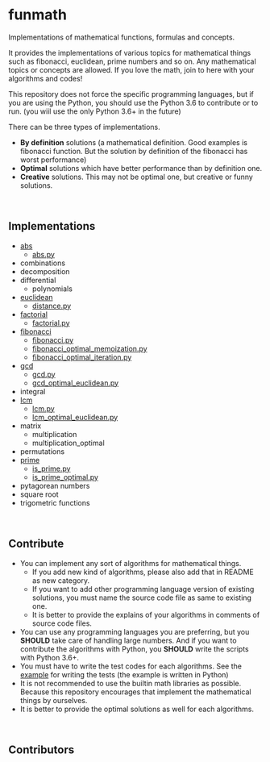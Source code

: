 # funmath
Implementations of mathematical functions, formulas and concepts.

It provides the implementations of various topics for mathematical things such as fibonacci, euclidean, prime numbers and so on. Any mathematical topics or concepts are allowed. If you love the math, join to here with your algorithms and codes!

This repository does not force the specific programming languages, but if you are using the Python, you should use the Python 3.6 to contribute or to run. (you wiil use the only Python 3.6+ in the future)

There can be three types of implementations.

- **By definition** solutions (a mathematical definition. Good examples is fibonacci function. But the solution by definition of the fibonacci has worst performance)
- **Optimal** solutions which have better performance than by definition one.
- **Creative** solutions. This may not be optimal one, but creative or funny solutions.

<br>

## Implementations

* [abs](abs)
  * [abs.py](abs/abs.py)
* combinations
* decomposition
* differential
  * polynomials
* [euclidean](euclidean)
  * [distance.py](euclidean/distance.py)
* [factorial](factorial)
  * [factorial.py](factorial/factorial.py)
* [fibonacci](fibonacci)
  * [fibonacci.py](fibonacci/fibonacci.py)
  * [fibonacci_optimal_memoization.py](fibonacci/fibonacci_optimal_memoization.py)
  * [fibonacci_optimal_iteration.py](fibonacci/fibonacci_optimal_iteration.py)
* [gcd](gcd)
  * [gcd.py](gcd/gcd.py)
  * [gcd_optimal_euclidean.py](gcd/gcd_optimal_euclidean.py)
* integral
* [lcm](lcm)
  * [lcm.py](lcm/lcm.py)
  * [lcm_optimal_euclidean.py](lcm/lcm_optimal_euclidean.py)
* matrix
  * multiplication
  * multiplication_optimal
* permutations
* [prime](prime)
  * [is_prime.py](prime/is_prime.py)
  * [is_prime_optimal.py](prime/is_prime_optimal.py)
* pytagorean numbers
* square root
* trigometric functions

<br>

## Contribute

* You can implement any sort of algorithms for mathematical things.
  * If you add new kind of algorithms, please also add that in README as new category.
  * If you want to add other programming language version of existing solutions, you must name the source code file as same to existing one.
  * It is better to provide the explains of your algorithms in comments of source code files.
* You can use any programming languages you are preferring, but you **SHOULD** take care of handling large numbers. And if you want to contribute the algorithms with Python, you **SHOULD** write the scripts with Python 3.6+.
* You must have to write the test codes for each algorithms. See the [example](fibonacci/fibonacci_optimal_memoization.py) for writing the tests (the example is written in Python)
* It is not recommended to use the builtin math libraries as possible. Because this repository encourages that implement the mathematical things by ourselves.
* It is better to provide the optimal solutions as well for each algorithms.

<br>

## Contributors